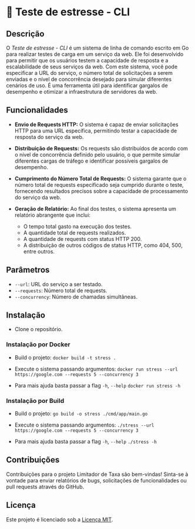 <!-- Jonas Borges L Moraes -->
<!-- jonasleo92@yahoo.com.br -->

# 🚀 Teste de estresse - CLI

## Descrição

O _Teste de estresse - CLI_ é um sistema de linha de comando escrito em Go para realizar testes de carga em um serviço da web. Ele foi desenvolvido para permitir que os usuários testem a capacidade de resposta e a escalabilidade de seus serviços da web. Com este sistema, você pode especificar a URL do serviço, o número total de solicitações a serem enviadas e o nível de concorrência desejado para simular diferentes cenários de uso. É uma ferramenta útil para identificar gargalos de desempenho e otimizar a infraestrutura de servidores da web.

## Funcionalidades

- **Envio de Requests HTTP:** O sistema é capaz de enviar solicitações HTTP para uma URL específica, permitindo testar a capacidade de resposta do serviço da web.

- **Distribuição de Requests:** Os requests são distribuídos de acordo com o nível de concorrência definido pelo usuário, o que permite simular diferentes cargas de tráfego e identificar possíveis gargalos de desempenho.

- **Cumprimento do Número Total de Requests:** O sistema garante que o número total de requests especificado seja cumprido durante o teste, fornecendo resultados precisos sobre a capacidade de processamento do serviço da web.

- **Geração de Relatório:** Ao final dos testes, o sistema apresenta um relatório abrangente que inclui:
  - O tempo total gasto na execução dos testes.
  - A quantidade total de requests realizados.
  - A quantidade de requests com status HTTP 200.
  - A distribuição de outros códigos de status HTTP, como 404, 500, entre outros.

## Parâmetros

- `--url`: URL do serviço a ser testado.
- `--requests`: Número total de requests.
- `--concurrency`: Número de chamadas simultâneas.

## Instalação

- Clone o repositório.

### Instalação por Docker

- Build o projeto:
  `docker build -t stress .`

- Execute o sistema passando argumentos:
  `docker run stress --url https://google.com --requests 5 --concurrency 3`

- Para mais ajuda basta passar a flag `-h`, `--help`
  `docker run stress -h`

### Instalação por Build

- Build o projeto:
  `go build -o stress ./cmd/app/main.go`

- Execute o sistema passando argumentos:
  `./stress --url https://google.com --requests 5 --concurrency 3`

- Para mais ajuda basta passar a flag `-h`, `--help`
  `./stress -h`

## Contribuições

Contribuições para o projeto Limitador de Taxa são bem-vindas! Sinta-se à vontade para enviar relatórios de bugs, solicitações de funcionalidades ou pull requests através do GitHub.

## Licença

Este projeto é licenciado sob a [Licença MIT](LICENSE).
